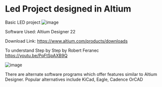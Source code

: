 # Led Project designed in Altium
Basic LED project
![image](https://github.com/Ritikiitk/Basic_Led/assets/117504931/95c5697b-799d-4852-94f6-af218a195cdb)


Software Used: Altium Designer 22

Download Link: https://www.altium.com/products/downloads

To understand Step by Step by Robert Feranec
https://youtu.be/PqFtSpAXB9Q 


![image](https://github.com/Ritikiitk/Basic_Led/assets/117504931/ec40520d-c4b7-4511-b186-e265e24cddd1)


There are alternate software programs which offer features similar to Altium Designer. 
Popular alternatives include KiCad, Eagle, Cadence OrCAD
